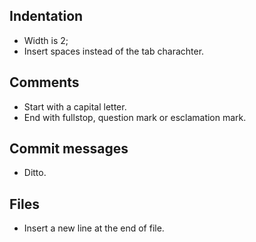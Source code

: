 ## Indentation

- Width is 2;
- Insert spaces instead of the tab charachter.

## Comments

-  Start with a capital letter.
-  End with fullstop, question mark or esclamation mark.

## Commit messages

- Ditto.

## Files

-  Insert a new line at the end of file.
